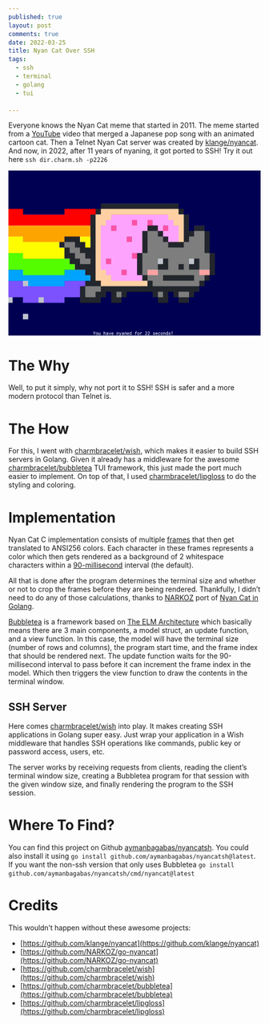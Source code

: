 ```yaml
---
published: true
layout: post
comments: true
date: 2022-03-25
title: Nyan Cat Over SSH
tags:
  - ssh
  - terminal
  - golang
  - tui

---
```


Everyone knows the Nyan Cat meme that started in 2011. The meme started from a [YouTube](https://www.youtube.com/watch?v=QH2-TGUlwu4) video that merged a Japanese pop song with an animated cartoon cat. Then a Telnet Nyan Cat server was created by [klange/nyancat](https://github.com/klange/nyancat). And now, in 2022, after 11 years of nyaning, it got ported to SSH! Try it out here `ssh dir.charm.sh -p2226`


![nyancat](https://github.com/aymanbagabas/nyancatsh/raw/master/nyancatsh.gif)


# The Why


Well, to put it simply, why not port it to SSH! SSH is safer and a more modern protocol than Telnet is.


# The How


For this, I went with [charmbracelet/wish](https://github.com/charmbracelet/wish), which makes it easier to build SSH servers in Golang. Given it already has a middleware for the awesome [charmbracelet/bubbletea](https://github.com/charmbracelet/bubbletea) TUI framework, this just made the port much easier to implement. On top of that, I used [charmbracelet/lipgloss](https://github.com/charmbracelet/lipgloss) to do the styling and coloring.


# Implementation


Nyan Cat C implementation consists of multiple [frames](https://github.com/klange/nyancat/blob/master/src/animation.c) that then get translated to ANSI256 colors. Each character in these frames represents a color which then gets rendered as a background of 2 whitespace characters within a [90-millisecond](https://github.com/klange/nyancat/blob/master/src/nyancat.c#L385) interval (the default).


All that is done after the program determines the terminal size and whether or not to crop the frames before they are being rendered. Thankfully, I didn’t need to do any of those calculations, thanks to [NARKOZ](https://github.com/NARKOZ) port of [Nyan Cat in Golang](https://github.com/NARKOZ/go-nyancat).


[Bubbletea](https://github.com/charmbracelet/bubbletea) is a framework based on [The ELM Architecture](https://guide.elm-lang.org/architecture/) which basically means there are 3 main components, a model struct, an update function, and a view function. In this case, the model will have the terminal size (number of rows and columns), the program start time, and the frame index that should be rendered next. The update function waits for the 90-millisecond interval to pass before it can increment the frame index in the model. Which then triggers the view function to draw the contents in the terminal window.


## SSH Server


Here comes [charmbracelet/wish](https://github.com/charmbracelet/wish) into play. It makes creating SSH applications in Golang super easy. Just wrap your application in a Wish middleware that handles SSH operations like commands, public key or password access, users, etc.


The server works by receiving requests from clients, reading the client’s terminal window size, creating a Bubbletea program for that session with the given window size, and finally rendering the program to the SSH session.


# Where To Find?


You can find this project on Github [aymanbagabas/nyancatsh](https://github.com/aymanbagabas/nyancatsh). You could also install it using `go install github.com/aymanbagabas/nyancatsh@latest`. If you want the non-ssh version that only uses Bubbletea `go install github.com/aymanbagabas/nyancatsh/cmd/nyancat@latest`


# Credits


This wouldn’t happen without these awesome projects:

- [https://github.com/klange/nyancat](https://github.com/klange/nyancat)
- [https://github.com/NARKOZ/go-nyancat](https://github.com/NARKOZ/go-nyancat)
- [https://github.com/charmbracelet/wish](https://github.com/charmbracelet/wish)
- [https://github.com/charmbracelet/bubbletea](https://github.com/charmbracelet/bubbletea)
- [https://github.com/charmbracelet/lipgloss](https://github.com/charmbracelet/lipgloss)
